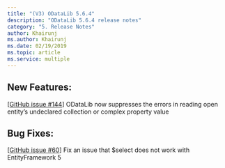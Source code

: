 ```yaml
---
title: "(V3) ODataLib 5.6.4"
description: "ODataLib 5.6.4 release notes"
category: "5. Release Notes"
author: Khairunj
ms.author: Khairunj
ms.date: 02/19/2019
ms.topic: article
ms.service: multiple
---
```


## New Features: 
[[GitHub issue #144](https://github.com/OData/odata.net/issues/144)] ODataLib now suppresses the errors in reading open entity’s undeclared collection or complex property value

## Bug Fixes: 
[[GitHub issue #60](https://github.com/OData/odata.net/issues/60)] Fix an issue that $select does not work with EntityFramework 5
